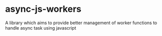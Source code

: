 # async-js-workers
A library which aims to provide better management of worker functions to handle async task using javascript 
